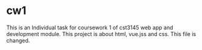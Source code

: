 # cw1
This is an Individual task for coursework 1 of cst3145 web app and development module.
This project is about html, vue.jss and css.
This file is changed.
